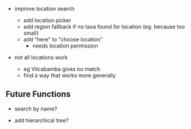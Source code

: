 + improve location search
  + add location picker
  + add region fallback if no taxa found for location (eg. because too small)
  + add "here" to "choose location"
    + needs location permission

+ not all locations work
  + eg Vilcabamba gives no match
  + find a way that works more generally
  

## Future Functions
+ search by name?

+ add hierarchical tree?
